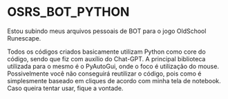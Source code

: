 # OSRS_BOT_PYTHON
Estou subindo meus arquivos pessoais de BOT para o jogo OldSchool Runescape.

Todos os códigos criados basicamente utilizam Python como core do código, sendo que fiz com auxílio do Chat-GPT.
A principal biblioteca utilizada para o mesmo é o PyAutoGui, onde o foco é utilização do mouse.
Possivelmente você não conseguirá reutilizar o código, pois como é simplesmente baseado em cliques de acordo com minha tela de notebook.
Caso queira tentar usar, fique a vontade.
